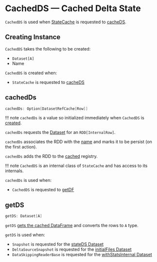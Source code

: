# CachedDS &mdash; Cached Delta State

`CachedDS` is used when [StateCache](StateCache.md) is requested to [cacheDS](#cacheDS).

## Creating Instance

`CachedDS` takes the following to be created:

* <span id="ds"> `Dataset[A]`
* <span id="name"> Name

`CachedDS` is created when:

* `StateCache` is requested to [cacheDS](StateCache.md#cacheDS)

## <span id="cachedDs"> cachedDs

```scala
cachedDs: Option[DatasetRefCache[Row]]
```

!!! note
    `cachedDs` is a value so initialized immediately when `CachedDS` is [created](#creating-instance).

`cachedDs` requests the [Dataset](#ds) for an `RDD[InternalRow]`.

`cachedDs` associates the RDD with the [name](#name) and marks it to be persist (on the first action).

`cachedDs` adds the RDD to the [cached](#cached) registry.

!!! note
    `CachedDS` is an internal class of `StateCache` and has access to its internals.

`cachedDs` is used when:

* `CachedDS` is requested to [getDF](#getDF)

## <span id="getDS"> getDS

```scala
getDS: Dataset[A]
```

`getDS` [gets the cached DataFrame](#getDF) and converts the rows to `A` type.

`getDS` is used when:

* `Snapshot` is requested for the [stateDS Dataset](Snapshot.md#stateDS)
* `DeltaSourceSnapshot` is requested for the [initialFiles Dataset](spark-connector/DeltaSourceSnapshot.md#initialFiles)
* `DataSkippingReaderBase` is requested for the [withStatsInternal Dataset](data-skipping/DataSkippingReaderBase.md#withStatsInternal)
